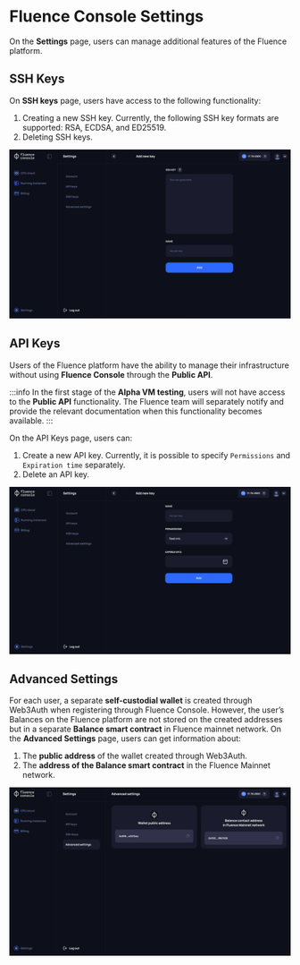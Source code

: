 # Fluence Console Settings

On the **Settings** page, users can manage additional features of the Fluence platform.

## SSH Keys

On **SSH keys** page, users have access to the following functionality:
1. Creating a new SSH key. Currently, the following SSH key formats are supported: RSA, ECDSA, and ED25519.
1. Deleting SSH keys.

![SSH keys page](./assets/ssh_keys.webp)

## API Keys

Users of the Fluence platform have the ability to manage their infrastructure without using **Fluence Console** through the **Public API**.

:::info
In the first stage of the **Alpha VM testing**, users will not have access to the **Public API** functionality. The Fluence team will separately notify and provide the relevant documentation when this functionality becomes available.
:::

On the API Keys page, users can:
1. Create a new API key. Currently, it is possible to specify `Permissions` and `Expiration time` separately.
1. Delete an API key.

![API keys page](./assets/api_keys.webp)

## Advanced Settings

For each user, a separate **self-custodial wallet** is created through Web3Auth when registering through Fluence Console. However, the user’s Balances on the Fluence platform are not stored on the created addresses but in a separate **Balance smart contract** in Fluence mainnet network. On the **Advanced Settings** page, users can get information about:
1. The **public address** of the wallet created through Web3Auth.
1. The **address of the Balance smart contract** in the Fluence Mainnet network.

![Advanced settings page](./assets/advanced_settings.webp)
